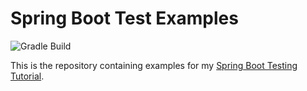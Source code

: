 # Spring Boot Test Examples

![Gradle Build](https://github.com/arhohuttunen/spring-boot-test-examples/workflows/Gradle%20Build/badge.svg)

This is the repository containing examples for my [Spring Boot Testing Tutorial](https://www.arhohuttunen.com/spring-boot-testing-tutorial/).
